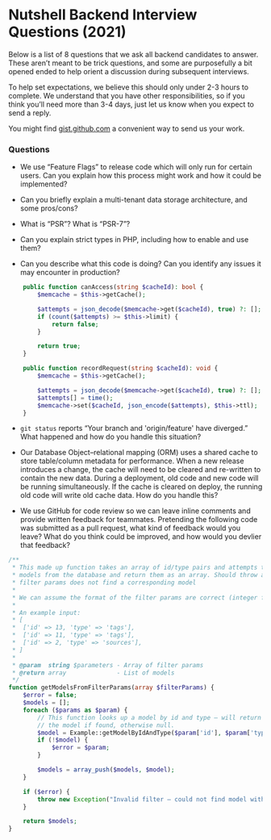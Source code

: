# Nutshell Backend Interview Questions (2021)

Below is a list of 8 questions that we ask all backend candidates to answer. These aren’t meant to be trick questions, and some are purposefully a bit opened ended to help orient a discussion during subsequent interviews.

To help set expectations, we believe this should only under 2-3 hours to complete. We understand that you have other responsibilities, so if you think you’ll need more than 3-4 days, just let us know when you expect to send a reply.

You might find [gist.github.com](https://gist.github.com/) a convenient way to send us your work.

### Questions

  - We use “Feature Flags” to release code which will only run for certain users. Can you explain how this process might work and how it could be implemented?

  - Can you briefly explain a multi-tenant data storage architecture, and some pros/cons?

  - What is “PSR”? What is “PSR-7”?

  - Can you explain strict types in PHP, including how to enable and use them?

  - Can you describe what this code is doing? Can you identify any issues it may encounter in production?

```php
    public function canAccess(string $cacheId): bool {
        $memcache = $this->getCache();

        $attempts = json_decode($memcache->get($cacheId), true) ?: [];
        if (count($attempts) >= $this->limit) {
            return false;
        }

        return true;
    }

    public function recordRequest(string $cacheId): void {
        $memcache = $this->getCache();

        $attempts = json_decode($memcache->get($cacheId), true) ?: [];
        $attempts[] = time();
        $memcache->set($cacheId, json_encode($attempts), $this->ttl);
    }
```

  - `git status` reports “Your branch and 'origin/feature' have diverged.” What happened and how do you handle this situation?

  - Our Database Object–relational mapping (ORM) uses a shared cache to store table/column metadata for performance. When a new release introduces a change, the cache will need to be cleared and re-written to contain the new data. During a deployment, old code and new code will be running simultaneously. If the cache is cleared on deploy, the running old code will write old cache data. How do you handle this?

- We use GitHub for code review so we can leave inline comments and provide written feedback for teammates. Pretending the following code was submitted as a pull request, what kind of feedback would you leave? What do you think could be improved, and how would you devlier that feedback?

```php
/**
 * This made up function takes an array of id/type pairs and attempts to look up corresponding
 * models from the database and return them as an array. Should throw an exception if one of the
 * filter params does not find a corresponding model
 *
 * We can assume the format of the filter params are correct (integer for id, string for type)
 *
 * An example input:
 * [
 *	['id' => 13, 'type' => 'tags'],
 * 	['id' => 11, 'type' => 'tags'],
 * 	['id' => 2, 'type' => 'sources'],
 * ]
 *
 * @param  string $parameters - Array of filter params
 * @return array              - List of models
 */
function getModelsFromFilterParams(array $filterParams) {
	$error = false;
	$models = [];
	foreach ($params as $param) {
		// This function looks up a model by id and type – will return
		// the model if found, otherwise null.
		$model = Example::getModelByIdAndType($param['id'], $param['type']);
		if (!$model) {
			$error = $param;
		}

		$models = array_push($models, $model);
	}

	if ($error) {
		throw new Exception("Invalid filter – could not find model with id {$param['id']} of type {$param['type']}");
	}

	return $models;
}